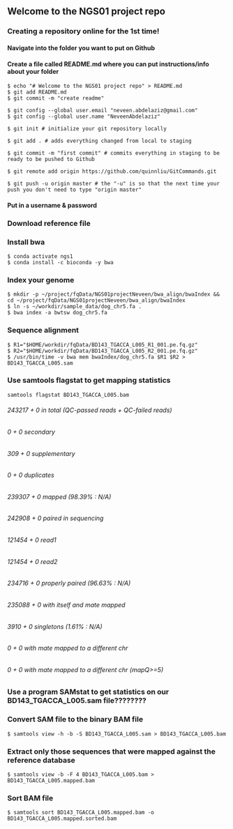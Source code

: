 ## Welcome to the NGS01 project repo

### Creating a repository online for the 1st time!
#### Navigate into the folder you want to put on Github
#### Create a file called README.md where you can put instructions/info about your folder

```
$ echo "# Welcome to the NGS01 project repo" > README.md
$ git add README.md 
$ git commit -m "create readme"
```
```
$ git config --global user.email "neveen.abdelaziz@gmail.com"
$ git config --global user.name "NeveenAbdelaziz"
```
```
$ git init # initialize your git repository locally
```
```
$ git add . # adds everything changed from local to staging
```
```
$ git commit -m "first commit" # commits everything in staging to be ready to be pushed to Github
```
```
$ git remote add origin https://github.com/quinnliu/GitCommands.git
```
```
$ git push -u origin master # the "-u" is so that the next time your push you don't need to type "origin master"
```

#### Put in a username & password

### Download reference file

### Install bwa

```
$ conda activate ngs1
$ conda install -c bioconda -y bwa
```

### Index your genome

```
$ mkdir -p ~/project/fqData/NGS01projectNeveen/bwa_align/bwaIndex && cd ~/project/fqData/NGS01projectNeveen/bwa_align/bwaIndex
$ ln -s ~/workdir/sample_data/dog_chr5.fa .
$ bwa index -a bwtsw dog_chr5.fa
```

### Sequence alignment

```
$ R1="$HOME/workdir/fqData/BD143_TGACCA_L005_R1_001.pe.fq.gz"
$ R2="$HOME/workdir/fqData/BD143_TGACCA_L005_R2_001.pe.fq.gz"
$ /usr/bin/time -v bwa mem bwaIndex/dog_chr5.fa $R1 $R2 > BD143_TGACCA_L005.sam
```

### Use samtools flagstat to get mapping statistics

```
samtools flagstat BD143_TGACCA_L005.bam
```
###### 243217 + 0 in total (QC-passed reads + QC-failed reads)
###### 0 + 0 secondary
###### 309 + 0 supplementary
###### 0 + 0 duplicates
###### 239307 + 0 mapped (98.39% : N/A)
###### 242908 + 0 paired in sequencing
###### 121454 + 0 read1
###### 121454 + 0 read2
###### 234716 + 0 properly paired (96.63% : N/A)
###### 235088 + 0 with itself and mate mapped
###### 3910 + 0 singletons (1.61% : N/A)
###### 0 + 0 with mate mapped to a different chr
###### 0 + 0 with mate mapped to a different chr (mapQ>=5)

### Use a program SAMstat to get statistics on our BD143_TGACCA_L005.sam file????????


### Convert SAM file to the binary BAM file

```
$ samtools view -h -b -S BD143_TGACCA_L005.sam > BD143_TGACCA_L005.bam
```

### Extract only those sequences that were mapped against the reference database

```
$ samtools view -b -F 4 BD143_TGACCA_L005.bam > BD143_TGACCA_L005.mapped.bam
```

### Sort BAM file

```
$ samtools sort BD143_TGACCA_L005.mapped.bam -o BD143_TGACCA_L005.mapped.sorted.bam
```

